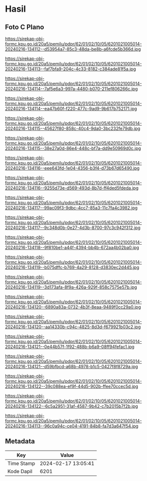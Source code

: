 # Hasil

## Foto C Plano

https://sirekap-obj-formc.kpu.go.id/20a5/pemilu/pdpr/62/01/02/10/05/6201021005014-20240216-134112--d53954a7-85c3-48da-be8b-a6fcde5b366d.jpg

https://sirekap-obj-formc.kpu.go.id/20a5/pemilu/pdpr/62/01/02/10/05/6201021005014-20240216-134113--faf7bfa9-204c-4c33-8182-c384ade81f5a.jpg

https://sirekap-obj-formc.kpu.go.id/20a5/pemilu/pdpr/62/01/02/10/05/6201021005014-20240216-134114--7af5e6a3-997a-4480-b070-211ef806266c.jpg

https://sirekap-obj-formc.kpu.go.id/20a5/pemilu/pdpr/62/01/02/10/05/6201021005014-20240216-134114--ea47b60f-f220-477c-9ad9-9b617b752171.jpg

https://sirekap-obj-formc.kpu.go.id/20a5/pemilu/pdpr/62/01/02/10/05/6201021005014-20240216-134115--45627f80-858c-40c4-9da0-3bc232fe79db.jpg

https://sirekap-obj-formc.kpu.go.id/20a5/pemilu/pdpr/62/01/02/10/05/6201021005014-20240216-134115--38e27a0d-86e4-448c-bf7a-dd9e50969d0c.jpg

https://sirekap-obj-formc.kpu.go.id/20a5/pemilu/pdpr/62/01/02/10/05/6201021005014-20240216-134116--eee643fd-1e04-4356-b3f4-d73b67d65490.jpg

https://sirekap-obj-formc.kpu.go.id/20a5/pemilu/pdpr/62/01/02/10/05/6201021005014-20240216-134116--9255d73e-d569-493d-8b7d-ff4ded5fdeda.jpg

https://sirekap-obj-formc.kpu.go.id/20a5/pemilu/pdpr/62/01/02/10/05/6201021005014-20240216-134117--99ac09f3-9dbc-4cc7-85a3-11c7fa4c3982.jpg

https://sirekap-obj-formc.kpu.go.id/20a5/pemilu/pdpr/62/01/02/10/05/6201021005014-20240216-134117--9c348d0b-0e27-4d3b-8700-97c3c942f312.jpg

https://sirekap-obj-formc.kpu.go.id/20a5/pemilu/pdpr/62/01/02/10/05/6201021005014-20240216-134118--9f810be1-a44f-4394-bb4b-672aa4b02ba0.jpg

https://sirekap-obj-formc.kpu.go.id/20a5/pemilu/pdpr/62/01/02/10/05/6201021005014-20240216-134119--b075dffc-b769-4a29-8128-d3830ec2d445.jpg

https://sirekap-obj-formc.kpu.go.id/20a5/pemilu/pdpr/62/01/02/10/05/6201021005014-20240216-134119--3d173afa-8f9a-426a-929f-858c7575e57b.jpg

https://sirekap-obj-formc.kpu.go.id/20a5/pemilu/pdpr/62/01/02/10/05/6201021005014-20240216-134120--6890a83a-0732-4b3f-8eaa-9489f0cc29a0.jpg

https://sirekap-obj-formc.kpu.go.id/20a5/pemilu/pdpr/62/01/02/10/05/6201021005014-20240216-134120--aa14330b-c94c-4825-8d3d-f679921b03c2.jpg

https://sirekap-obj-formc.kpu.go.id/20a5/pemilu/pdpr/62/01/02/10/05/6201021005014-20240216-134121--0e44b57f-1f92-488b-b6a9-08ff94fefac1.jpg

https://sirekap-obj-formc.kpu.go.id/20a5/pemilu/pdpr/62/01/02/10/05/6201021005014-20240216-134121--d59bfbcd-a68b-4978-b1c5-0427f8f8729a.jpg

https://sirekap-obj-formc.kpu.go.id/20a5/pemilu/pdpr/62/01/02/10/05/6201021005014-20240216-134122--39c088ea-ef9f-44d5-902b-ffee70ccec5d.jpg

https://sirekap-obj-formc.kpu.go.id/20a5/pemilu/pdpr/62/01/02/10/05/6201021005014-20240216-134122--6c5a2951-31af-4587-9b42-c7b2015b7f2b.jpg

https://sirekap-obj-formc.kpu.go.id/20a5/pemilu/pdpr/62/01/02/10/05/6201021005014-20240216-134113--96c0a94c-ce04-4191-84b8-fa7d3a647f54.jpg


## Metadata

| Key        | Value               |
| ---------- | ------------------- |
| Time Stamp | 2024-02-17 13:05:41 |
| Kode Dapil | 6201                |



